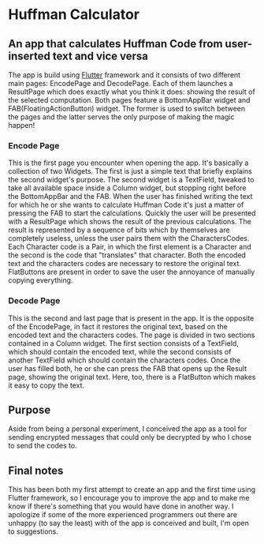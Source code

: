 
# Huffman Calculator

## An app that calculates Huffman Code from user-inserted text and vice versa

The app is build using [Flutter](https://flutter.dev/) framework and it consists of two different main pages: EncodePage and DecodePage. Each of them launches a ResultPage which does exactly what you think it does: showing the result of the selected computation. Both pages feature a BottomAppBar widget and FAB(FloatingActionButton) widget. The former is used to switch between the pages and the latter serves the only purpose of making the magic happen!

### Encode Page

This is the first page you encounter when opening the app. It's basically a collection of two Widgets. The first is just a simple text that briefly explains the second widget's purpose. The second widget is a TextField, tweaked to take all available space inside a Column widget, but stopping right before the BottomAppBar and the FAB.
When the user has finished writing the text for which he or she wants to calculate Huffman Code it's just a matter of pressing the FAB to start the calculations. Quickly the user will be presented with a ResultPage which shows the result of the previous calculations. The result is represented by a sequence of bits which by themselves are completely useless, unless the user pairs them with the CharactersCodes. Each Character code is a Pair, in which the first element is a Character and the second is the code that "translates" that character. Both the encoded text and the characters codes are necessary to restore the original text. FlatButtons are present in order to save the user the annoyance of manually copying everything.

### Decode Page

This is the second and last page that is present in the app. It is the opposite of the EncodePage, in fact it restores the original text, based on the encoded text and the characters codes. The page is divided in two sections contained in a Column widget. The first section consists of a TextField, which should contain the encoded text, while the second consists of another TextField which should contain the characters codes. Once the user has filled both, he or she can press the FAB that opens up the Result page, showing the original text. Here, too, there is a FlatButton which makes it easy to copy the text.

## Purpose

Aside from being a personal experiment, I conceived the app as a tool for sending encrypted messages that could only be decrypted by who I chose to send the codes to.

## Final notes

This has been both my first attempt to create an app and the first time using Flutter framework, so I encourage you to improve the app and to make me know if there's something that you would have done in another way. I apologize if some of the more experienced programmers out there are unhappy (to say the least) with of the app is conceived and built, I'm open to suggestions.
